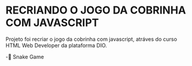 # RECRIANDO O JOGO DA COBRINHA COM JAVASCRIPT
Projeto foi recriar o jogo da cobrinha com javascript, atráves do curso HTML Web Developer da plataforma DIO.

-🐍 Snake Game
